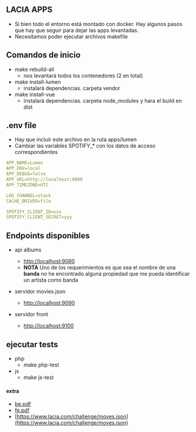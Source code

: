## LACIA APPS

- Si bien todo el entorno está montado con docker. Hay algunos pasos que hay que seguir para dejar las apps levantadas.
- Necesitamos poder ejecutar archivos makefile

## Comandos de inicio
- make rebuild-all
    - nos levantará todos los contenedores (2 en total)
- make install-lumen
    - instalará dependencias. carpeta vendor
- make install-vue
    - instalará dependencias. carpeta node_modules y hara el build en dist

## .env file
- Hay que incluir este archivo en la ruta apps/lumen
- Cambiar las variables SPOTIFY_* con los datos de acceso correspondientes
```yml
APP_NAME=Lumen
APP_ENV=local
APP_DEBUG=false
APP_URL=http://localhost:9080
APP_TIMEZONE=UTC

LOG_CHANNEL=stack
CACHE_DRIVER=file

SPOTIFY_CLIENT_ID=xxx
SPOTIFY_CLIENT_SECRET=yyy
```

## Endpoints disponibles
- api albums
  - [http://localhost:9080](http://localhost:9080/)
  - **NOTA** Uno de los requerimientos es que sea el nombre de una **banda** no he encontrado alguna propiedad que me pueda identificar un artista como banda

- servidor movies.json
  - [http://localhost:9090](http://localhost:9090/)

- servidor front
  - [http://localhost:9100](http://localhost:9100)

## ejecutar tests
- php
  - make php-test
- js
  - make js-test


#### extra
- [be.pdf](https://github.com/eacevedof/lacia/blob/main/challenge/be.pdf)
- [fe.pdf](https://github.com/eacevedof/lacia/blob/main/challenge/fe.pdf)
- [https://www.lacia.com/challenge/moves.json](https://www.lacia.com/challenge/moves.json)